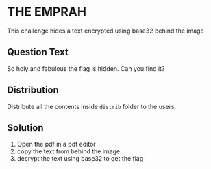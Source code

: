 # THE EMPRAH
This challenge hides a text encrypted using base32 behind the image 

## Question Text
So holy and fabulous the flag is hidden. Can you find it?

## Distribution
Distribute all the contents inside `distrib` folder to the users.

## Solution
1. Open the pdf in a pdf editor
2. copy the text from behind the image
3. decrypt the text using base32 to get the flag
